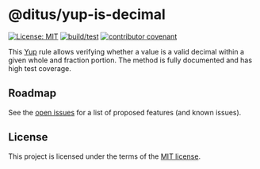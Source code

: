 # @ditus/yup-is-decimal

[![License: MIT](https://img.shields.io:/github/license/ditus-software/yup-is-decimal)](LICENSE)
[![build/test](https://github.com/ditus-software/yup-is-decimal/actions/workflows/node.js.yml/badge.svg?branch=master)](https://github.com/ditus-software/yup-is-decimal/actions/workflows/node.js.yml)
[![contributor covenant](https://img.shields.io/badge/Contributor%20Covenant-v2.0%20adopted-ff69b4.svg)](CODE-OF-CONDUCT.md)

This [Yup](https://github.com/jquense/yup) rule allows verifying whether a value
is a valid decimal within a given whole and fraction portion. The method is
fully documented and has high test coverage.

## Roadmap

See the [open issues](https://github.com/ditus-software/yup-is-decimal/issues) for a
list of proposed features (and known issues).

## License

This project is licensed under the terms of the [MIT license](LICENSE).
